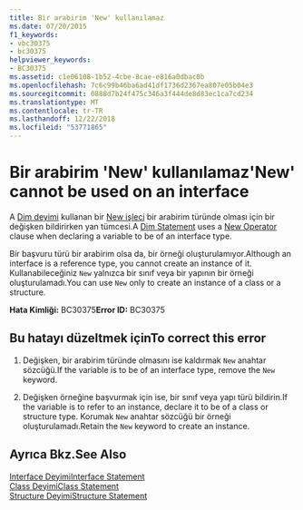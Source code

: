 ```yaml
---
title: Bir arabirim 'New' kullanılamaz
ms.date: 07/20/2015
f1_keywords:
- vbc30375
- bc30375
helpviewer_keywords:
- BC30375
ms.assetid: c1e06108-1b52-4cbe-8cae-e816a0dbac0b
ms.openlocfilehash: 7c6c99b46ba6ad41df1736d2367ea807e05b04e3
ms.sourcegitcommit: 0888d7b24f475c346a3f444de8d83ec1ca7cd234
ms.translationtype: MT
ms.contentlocale: tr-TR
ms.lasthandoff: 12/22/2018
ms.locfileid: "53771865"
---
```

# <a name="new-cannot-be-used-on-an-interface"></a><span data-ttu-id="eb6e9-102">Bir arabirim 'New' kullanılamaz</span><span class="sxs-lookup"><span data-stu-id="eb6e9-102">'New' cannot be used on an interface</span></span>
<span data-ttu-id="eb6e9-103">A [Dim deyimi](../../visual-basic/language-reference/statements/dim-statement.md) kullanan bir [New işleci](../../visual-basic/language-reference/operators/new-operator.md) bir arabirim türünde olması için bir değişken bildirirken yan tümcesi.</span><span class="sxs-lookup"><span data-stu-id="eb6e9-103">A [Dim Statement](../../visual-basic/language-reference/statements/dim-statement.md) uses a [New Operator](../../visual-basic/language-reference/operators/new-operator.md) clause when declaring a variable to be of an interface type.</span></span>  
  
 <span data-ttu-id="eb6e9-104">Bir başvuru türü bir arabirim olsa da, bir örneği oluşturulamıyor.</span><span class="sxs-lookup"><span data-stu-id="eb6e9-104">Although an interface is a reference type, you cannot create an instance of it.</span></span> <span data-ttu-id="eb6e9-105">Kullanabileceğiniz `New` yalnızca bir sınıf veya bir yapının bir örneği oluşturulamadı.</span><span class="sxs-lookup"><span data-stu-id="eb6e9-105">You can use `New` only to create an instance of a class or a structure.</span></span>  
  
 <span data-ttu-id="eb6e9-106">**Hata Kimliği:** BC30375</span><span class="sxs-lookup"><span data-stu-id="eb6e9-106">**Error ID:** BC30375</span></span>  
  
## <a name="to-correct-this-error"></a><span data-ttu-id="eb6e9-107">Bu hatayı düzeltmek için</span><span class="sxs-lookup"><span data-stu-id="eb6e9-107">To correct this error</span></span>  
  
1.  <span data-ttu-id="eb6e9-108">Değişken, bir arabirim türünde olmasını ise kaldırmak `New` anahtar sözcüğü.</span><span class="sxs-lookup"><span data-stu-id="eb6e9-108">If the variable is to be of an interface type, remove the `New` keyword.</span></span>  
  
2.  <span data-ttu-id="eb6e9-109">Değişken örneğine başvurmak için ise, bir sınıf veya yapı türü bildirin.</span><span class="sxs-lookup"><span data-stu-id="eb6e9-109">If the variable is to refer to an instance, declare it to be of a class or structure type.</span></span> <span data-ttu-id="eb6e9-110">Korumak `New` anahtar sözcüğü bir örneği oluşturulamadı.</span><span class="sxs-lookup"><span data-stu-id="eb6e9-110">Retain the `New` keyword to create an instance.</span></span>  
  
## <a name="see-also"></a><span data-ttu-id="eb6e9-111">Ayrıca Bkz.</span><span class="sxs-lookup"><span data-stu-id="eb6e9-111">See Also</span></span>  
 [<span data-ttu-id="eb6e9-112">Interface Deyimi</span><span class="sxs-lookup"><span data-stu-id="eb6e9-112">Interface Statement</span></span>](../../visual-basic/language-reference/statements/interface-statement.md)  
 [<span data-ttu-id="eb6e9-113">Class Deyimi</span><span class="sxs-lookup"><span data-stu-id="eb6e9-113">Class Statement</span></span>](../../visual-basic/language-reference/statements/class-statement.md)  
 [<span data-ttu-id="eb6e9-114">Structure Deyimi</span><span class="sxs-lookup"><span data-stu-id="eb6e9-114">Structure Statement</span></span>](../../visual-basic/language-reference/statements/structure-statement.md)
